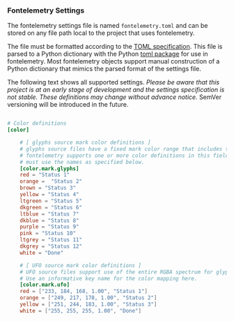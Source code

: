 ### Fontelemetry Settings

The fontelemetry settings file is named `fontelemetry.toml` and can be stored on any file path local to the project that uses fontelemetry.  

The file must be formatted according to the [TOML specification](https://github.com/toml-lang/toml#user-content-spec).  This file is parsed to a Python dictionary with the Python [toml package](https://github.com/uiri/toml) for use in fontelemetry.  Most fontelemetry objects support manual construction of a Python dictionary that mimics the parsed format of the settings file.

The following text shows all supported settings.  *Please be aware that this project is at an early stage of development and the settings specification is not stable.  These definitions may change without advance notice.*  SemVer versioning will be introduced in the future.


```toml

# Color definitions
[color]

    # [ glyphs source mark color definitions ]
    # glyphs source files have a fixed mark color range that includes the following color options.
    # fontelemetry supports one or more color definitions in this field and the color name keys
    # must use the names as specified below.
    [color.mark.glyphs]
    red = "Status 1"
    orange =  "Status 2"
    brown = "Status 3"
    yellow = "Status 4"
    ltgreen = "Status 5"
    dkgreen = "Status 6"
    ltblue = "Status 7"
    dkblue = "Status 8"
    purple = "Status 9"
    pink = "Status 10"
    ltgrey = "Status 11"
    dkgrey = "Status 12"
    white = "Done"

    # [ UFO source mark color definitions ]
    # UFO source files support use of the entire RGBA spectrum for glyph mark colors.
    # Use an informative key name for the color mapping here.
    [color.mark.ufo]
    red = ["233, 184, 168, 1.00", "Status 1"]
    orange = ["249, 217, 178, 1.00", "Status 2"]
    yellow = ["251, 244, 183, 1.00", "Status 3"]
    white = ["255, 255, 255, 1.00", "Done"]

```
